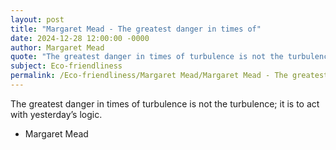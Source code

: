 ```yaml
---
layout: post
title: "Margaret Mead - The greatest danger in times of"
date: 2024-12-28 12:00:00 -0000
author: Margaret Mead
quote: "The greatest danger in times of turbulence is not the turbulence; it is to act with yesterday’s logic."
subject: Eco-friendliness
permalink: /Eco-friendliness/Margaret Mead/Margaret Mead - The greatest danger in times of
---
```


The greatest danger in times of turbulence is not the turbulence; it is to act with yesterday’s logic.

- Margaret Mead

